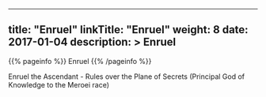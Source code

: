 
---
title: "Enruel"
linkTitle: "Enruel"
weight: 8
date: 2017-01-04
description: >
 Enruel
---

{{% pageinfo %}}
Enruel
{{% /pageinfo %}}

Enruel the Ascendant - Rules over the Plane of Secrets (Principal God of Knowledge to the Meroei race)
